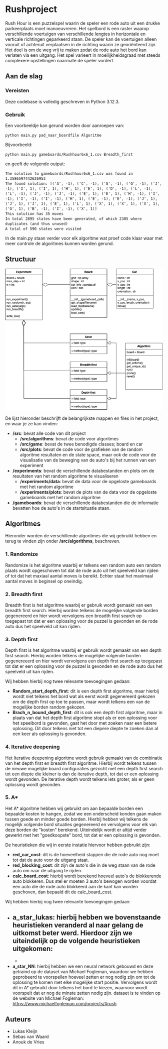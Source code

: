 # Rushproject
Rush Hour is een puzzelspel waarin de speler een rode auto uit een drukke parkeerplaats moet manoeuvreren. Het spelbord is een raster waarop verschillende voertuigen van verschillende lengtes in horizontale en verticale richtingen geparkeerd staan. De speler kan de voertuigen alleen vooruit of achteruit verplaatsen in de richting waarin ze georiënteerd zijn. Het doel is om de weg vrij te maken zodat de rode auto het bord kan verlaten via een uitgang. Het spel varieert in moeilijkheidsgraad met steeds complexere opstellingen naarmate de speler vordert.

## Aan de slag

### Vereisten
Deze codebase is volledig geschreven in Python 3.12.3.

### Gebruik
Een voorbeeldje kan gerund worden door aanroepen van:

```
python main.py pad_naar_boardfile Algoritme
```

Bijvoorbeeld:

```
python main.py gameboards/Rushhour6x6_1.csv Breadth_first
```

en geeft de volgende output:

```
The solution to gameboards/Rushhour6x6_1.csv was found in 1.3586597442626953
The found solution: [('A', -1), ('C', -1), ('G', -1), ('G', -1), ('J', -1), ('I', 1), ('I', 1), ('H', 1), ('E', 1), ('D', -1), ('L', -1), ('L', -1), ('J', -1), ('J', -1), ('E', 1), ('E', 1), ('H', -1), ('I', -1), ('I', -1), ('I', -1), ('H', 1), ('E', -1), ('E', -1), ('J', 1), ('J', 1), ('J', 1), ('E', 1), ('L', 1), ('X', 1), ('X', 1), ('X', 1), ('G', 1), ('B', -1), ('I', -1), ('X', 1)]
This solution has 35 moves
In total 2895 states have been generated, of which 2305 where duplicates (and thus unused)
A total of 590 states were visited
```

In de main.py staan verder voor elk algoritme wat proef code klaar waar met meer controle de algoritmes kunnen worden gerund.


## Structuur
![alt text](https://github.com/sebasvanwaard/rushproject/blob/main/UML.png)


De lijst hieronder beschrijft de belangrijkste mappen en files in het project, en waar je ze kan vinden:

- **/src**: bevat alle code van dit project
  - **/src/algorithms**: bevat de code voor algoritmes
  - **/src/game**: bevat de twee benodigde classes; board en car
  - **/src/plots**: bevat de code voor de grafieken van de random algoritme resultaten en de state space, maar ook de code voor de visualisatie van de beweging van de auto's bij het runnen van een experiment
- **/experiments**: bevat de verschillende databestanden en plots om de resultaten van het random algoritme te visualiseren
  - **/experiments/data**: bevat de data voor de opgeloste gameboards met het random algoritme
  - **/experiments/plots**: bevat de plots van de data voor de opgeloste gameboards met het random algoritme  
- **/gameboards**: bevat de verschillende databestanden die de informatie bevatten hoe de auto's in de startsituatie staan. 


## Algoritmes
Hieronder worden de verschillende algoritmes die wij gebruikt hebben en terug te vinden zijn onder **/src/algorithms**, beschreven.

### 1. Randomize
Randomize is het algoritme waarbij er telkens een random auto een random plaats wordt opgeschoven tot dat de rode auto uit het speelveld kan rijden of tot dat het maxiaal aantal moves is bereikt. Echter staat het maximaal aantal moves in beginsel op oneindig. 

### 2. Breadth first
Breadth first is het algoritme waarbij er gebruik wordt gemaakt van een breadth first search. Hierbij worden telkens de mogelijke volgende borden gegenereerd en hier wordt vervolgens een breadth first search op toegepast tot dat er een oplossing voor de puzzel is gevonden en de rode auto dus het speelveld uit kan rijden. 

### 3. Depth first
Depth first is het algoritme waarbij er gebruik wordt gemaakt van een depth first search. Hierbij worden telkens de mogelijke volgende borden gegenereeerd en hier wordt vervolgens een depth first search op toegepast tot dat er een oplossing voor de puzzel is gevonden en de rode auto dus het speelveld uit kan rijden. 

Wij hebben hierbij nog twee relevante toevoegingen gedaan:
- **Random_start_depth_first**: dit is een depth first algoritme, maar hierbij wordt niet telkens het bord wat als eerst wordt gegenereerd gekozen om de depth first op toe te passen, maar wordt telkens een van de mogelijke borden random gekozen. 
- **Brach_n_bound_depth_first**: dit is ook een depth first algoritme, maar in plaats van dat het depth first algoritme stopt als er een oplossing voor het speelbord is gevonden, gaat het door met zoeken naar een betere oplossing. Dit door telkens niet tot een diepere diepte te zoeken dan al een keer als oplossing is gevonden. 

### 4. Iterative deepening
Het Iterative deepening algoritme wordt gebruik gemaakt van de combinatie van het depth first en breadth first algoritme. Hierbij wordt telkens tussen de nieuwe mogelijke board configuraties gezocht met een depth first search tot een diepte die kleiner is dan de iterative depth, tot dat er een oplossing wordt gevonden. De iterative depth wordt telkens iets groter, als er geen oplossing wordt gevonden. 

### 5. A*
Het A* algoritme hebben wij gebruikt om aan bepaalde borden een bepaalde kosten te hangen, zodat we een onderscheid konden gaan maken tussen goede en minder goede borden. Hierbij hebben wij telkens de mogelijk volgende bord situaties gegenereerd en vervolgens voor elk van deze borden de "kosten" berekend. Uiteindelijk wordt er altijd verder gewerkt met het "goedkoopste" bord, tot dat er een oplossing is gevonden. 

De heuristieken die wij in eerste instatie hiervoor hebben gebruikt zijn:
- **red_car_cost**: dit is de hoeveelheid stappen die de rode auto nog moet tot dat de auto voor de uitgang staat.
- **red_blocking_cost**: dit zijn de auto's die in de weg staan van de rode auto om naar de uitgang te rijden.
- **calc_board_cost**: hierbij wordt berekend hoeveel auto's de blokkerende auto blokkeren. Dus stel er moeten 3 auto's bewogen worden voordat een auto die de rode auto blokkeerd aan de kant kan worden geschoven, dan bepaald dit de calc_board_cost. 

Wij hebben hierbij nog twee relevante toevoegingen gedaan:
- **a_star_lukas**: hierbij hebben we bovenstaande heuristieken veranderd al naar gelang de uitkomst beter werd. Hierdoor zijn we uiteindelijk op de volgende heuristieken uitgekomen:
    - 
    - 
- **a_star_NN**: hierbij hebben we een neural network gebouwd en deze getraind op de dataset van Michael Fogleman, waardoor we hebben geprobeerd te voorspellen hoeveel zetten er nog nodig zijn om tot de oplossing te komen met elke mogelijke start positie. Vervolgens wordt dit in A* gebruikt door telkens het bord te kiezen, waarvoor wordt voorspelt dat er nog de minste zetten nodig zijn.
    dataset is te vinden op de website van Michael Fogleman: https://www.michaelfogleman.com/projects/#rush 


## Auteurs
- Lukas Kleijn
- Sebas van Waard
- Anouk de Vries



